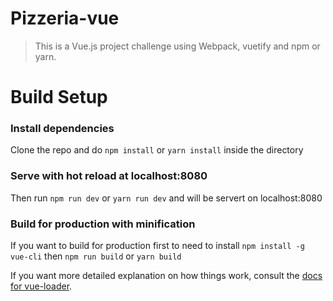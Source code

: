 # Pizzeria-vue

>  This is a Vue.js project challenge using Webpack, vuetify and npm or yarn.

# Build Setup


### Install dependencies
Clone the repo and do ```npm install``` or ```yarn install``` inside the directory

### Serve with hot reload at localhost:8080
Then run ```npm run dev``` or ```yarn run dev``` and will be servert on localhost:8080

### Build for production with minification
If you want to build for production first to need to install ```npm install -g vue-cli``` then ```npm run build``` or ```yarn build```


If you want more detailed explanation on how things work, consult the [docs for vue-loader](http://vuejs.github.io/vue-loader).
